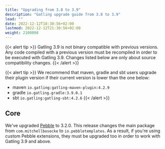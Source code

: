 ```yaml
---
title: "Upgrading from 3.8 to 3.9"
description: "Gatling upgrade guide from 3.8 to 3.9"
lead: ""
date: 2022-12-12T18:30:56+02:00
lastmod: 2022-12-12T21:30:56+02:00
weight: 2100098
---
```


{{< alert tip >}}
Gatling 3.9 is not binary compatible with previous versions.
Any code compiled with a previous version must be recompiled in order to be executed with Gatling 3.9.
Changes listed below are only about source compatibility changes.
{{< /alert >}}

{{< alert tip >}}
We recommend that maven, gradle and sbt users upgrade their plugin version if their current version is lower than the one below:
* maven `io.gatling:gatling-maven-plugin:4.2.9`
* gradle `io.gatling.gradle:3.9.0.1`
* sbt `io.gatling:gatling-sbt:4.2.6`
{{< /alert >}}

## Core

We've upgraded [Pebble](https://github.com/PebbleTemplates/pebble) to 3.2.0. This release changes the main package from `com.mitchellbosecke` to `io.pebbletemplates`. As a result, if you're using custom Pebble extensions, they must be upgraded too in order to work with Gatling 3.9 and above.
